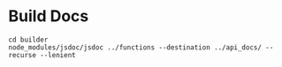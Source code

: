 # Build Docs

	cd builder
	node_modules/jsdoc/jsdoc ../functions --destination ../api_docs/ --recurse --lenient